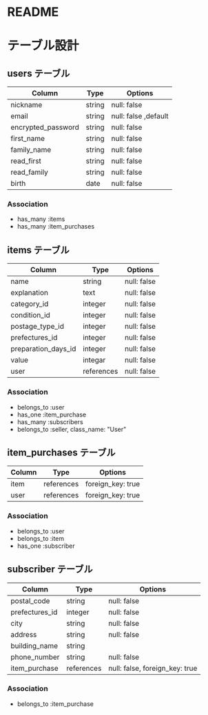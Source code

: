 # README

# テーブル設計

## users テーブル
| Column      | Type   | Options     |
| ----------- | ------ | ----------- |
| nickname    | string | null: false |
| email       | string | null: false ,default|
| encrypted_password   | string | null: false |
| first_name  | string | null: false |
| family_name | string | null: false |
| read_first  | string | null: false |
| read_family | string | null: false |
| birth       | date   | null: false |

### Association

- has_many :items
- has_many :item_purchases


## items テーブル
| Column              | Type       | Options     |
| ------------------- | ---------- | ----------- |
| name                | string     | null: false |
| explanation         | text       | null: false |
| category_id         | integer    | null: false |
| condition_id        | integer    | null: false |
| postage_type_id     | integer    | null: false |
| prefectures_id      | integer    | null: false |
| preparation_days_id | integer    | null: false |
| value               | integar    | null: false |
| user                | references | null: false | 


### Association

- belongs_to :user
- has_one :item_purchase
- has_many :subscribers
- belongs_to :seller, class_name: "User"


## item_purchases テーブル
| Column        | Type    | Options                        |
| ------------- | ------- | ------------------------------ |
| item      | references |  foreign_key: true |
| user          | references | foreign_key: true |


### Association

- belongs_to :user
- belongs_to :item
- has_one :subscriber




## subscriber テーブル

| Column        | Type       | Options                        |
| ------------- | ---------- | ------------------------------ |
| postal_code   | string     | null: false                    |
| prefectures_id  | integer    | null: false |
| city          | string     | null: false                    |
| address       | string     | null: false                    |
| building_name | string     |                                |
| phone_number  | string     | null: false                    |
| item_purchase |  references    | null: false, foreign_key: true |

### Association

- belongs_to :item_purchase
